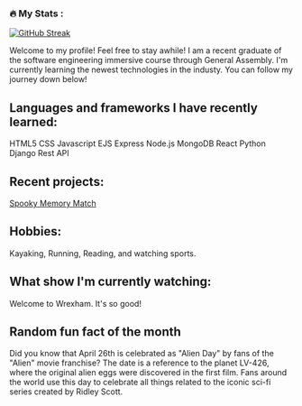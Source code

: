 
### :fire: My Stats :

[![GitHub Streak](http://github-readme-streak-stats.herokuapp.com?user=nvandy23&theme=dark&background=000000)](https://git.io/streak-stats)

Welcome to my profile! Feel free to stay awhile! I am a recent graduate of the software engineering immersive course through General Assembly.
I'm currently learning the newest technologies in the industy. You can follow my journey down below! 

## Languages and frameworks I have recently learned:
HTML5
CSS 
Javascript
EJS 
Express
Node.js
MongoDB
React
Python
Django
Rest API

## Recent projects:
[Spooky Memory Match](https://nvandy23.github.io/P1-Memory-Matcher-game/)


## Hobbies:
Kayaking, Running, Reading, and watching sports.

## What show I'm currently watching:
Welcome to Wrexham. It's so good! 

## Random fun fact of the month 
Did you know that April 26th is celebrated as "Alien Day" by fans of the "Alien" movie franchise? The date is a reference to the planet LV-426, where the original alien eggs were discovered in the first film. Fans around the world use this day to celebrate all things related to the iconic sci-fi series created by Ridley Scott.
